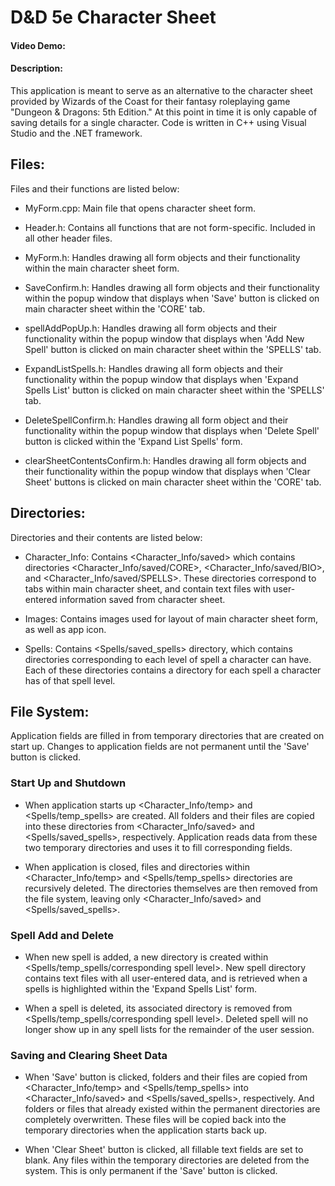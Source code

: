 # D&D 5e Character Sheet
#### Video Demo: <URL HERE>
#### Description:
This application is meant to serve as an alternative to the character sheet provided by Wizards of the Coast for their fantasy roleplaying game "Dungeon & Dragons: 5th Edition." At this point in time it is only capable of saving details for a single character. Code is written in C++ using Visual Studio and the .NET framework.
  
## Files:
  Files and their functions are listed below:
  - MyForm.cpp: Main file that opens character sheet form.
  
  - Header.h: Contains all functions that are not form-specific. Included in all other header files.
  
  - MyForm.h: Handles drawing all form objects and their functionality within the main character sheet form.
  
  - SaveConfirm.h: Handles drawing all form objects and their functionality within the popup window that displays when 'Save' button is clicked on main character sheet within the 'CORE' tab.
  
  - spellAddPopUp.h: Handles drawing all form objects and their functionality within the popup window that displays when 'Add New Spell' button is clicked on main character sheet within the 'SPELLS' tab.
  
  - ExpandListSpells.h: Handles drawing all form objects and their functionality within the popup window that displays when 'Expand Spells List' button is clicked on main character sheet within the 'SPELLS' tab.
  
  - DeleteSpellConfirm.h: Handles drawing all form object and their functionality within the popup window that displays when 'Delete Spell' button is clicked within the 'Expand List Spells' form.
  
  - clearSheetContentsConfirm.h: Handles drawing all form objects and their functionality within the popup window that displays when 'Clear Sheet' buttons is clicked on main character sheet within the 'CORE' tab.

## Directories:
  Directories and their contents are listed below:
  - Character_Info: Contains <Character_Info/saved> which contains directories <Character_Info/saved/CORE>, <Character_Info/saved/BIO>, and <Character_Info/saved/SPELLS>. These directories correspond to tabs within main character sheet, and contain text files with user-entered information saved from character sheet.
  
  - Images: Contains images used for layout of main character sheet form, as well as app icon.
  
  - Spells: Contains <Spells/saved_spells> directory, which contains directories corresponding to each level of spell a character can have. Each of these directories contains a directory for each spell a character has of that spell level.

  ## File System:
  Application fields are filled in from temporary directories that are created on start up. Changes to application fields are not permanent until the 'Save' button is clicked.
  ### Start Up and Shutdown
  - When application starts up <Character_Info/temp> and <Spells/temp_spells> are created. All folders and their files are copied into these directories from <Character_Info/saved> and <Spells/saved_spells>, respectively. Application reads data from these two temporary directories and uses it to fill corresponding fields.
  
  - When application is closed, files and directories within <Character_Info/temp> and <Spells/temp_spells> directories are recursively deleted. The directories themselves are then removed from the file system, leaving only <Character_Info/saved> and <Spells/saved_spells>.
  
  ### Spell Add and Delete
  - When new spell is added, a new directory is created within <Spells/temp_spells/corresponding spell level>. New spell directory contains text files with all user-entered data, and is retrieved when a spells is highlighted within the 'Expand Spells List' form.
  
  - When a spell is deleted, its associated directory is removed from <Spells/temp_spells/corresponding spell level>. Deleted spell will no longer show up in any spell lists for the remainder of the user session.
  
  ### Saving and Clearing Sheet Data
  - When 'Save' button is clicked, folders and their files are copied from <Character_Info/temp> and <Spells/temp_spells> into <Character_Info/saved> and <Spells/saved_spells>, respectively. And folders or files that already existed within the permanent directories are completely overwritten. These files will be copied back into the temporary directories when the application starts back up.
  
  - When 'Clear Sheet' button is clicked, all fillable text fields are set to blank. Any files within the temporary directories are deleted from the system. This is only permanent if the 'Save' button is clicked.

